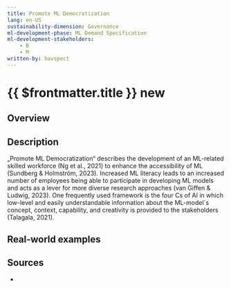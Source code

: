 ```yaml
---
title: Promote ML Democratization
lang: en-US
sustainability-dimension: Governance
ml-development-phase: ML Demand Specification
ml-development-stakeholders: 
    - B
    - M
written-by: havspect
---
```


<script setup>
import DPOverview from '../../components/DPOverview.vue'
</script>


# {{ $frontmatter.title }} <Badge type="tip">new</Badge>

## Overview
<DPOverview />

## Description
„Promote ML Democratization“ describes the development of an ML-related skilled workforce (Ng et al., 2021) to enhance the accessibility of ML (Sundberg & Holmström, 2023). Increased ML literacy leads to an increased number of employees being able to participate in developing ML models and acts as a lever for more diverse research approaches (van Giffen & Ludwig, 2023). One frequently used framework is the four Cs of AI in which low-level and easily understandable information about the ML-model´s concept, context, capability, and creativity is provided to the stakeholders (Talagala, 2021).

## Real-world examples 


## Sources 

- 